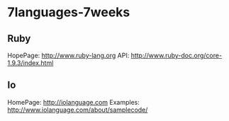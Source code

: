 7languages-7weeks
=================

Ruby
----
HopePage:	http://www.ruby-lang.org
API:		http://www.ruby-doc.org/core-1.9.3/index.html

Io
--
HomePage:	http://iolanguage.com
Examples:	http://www.iolanguage.com/about/samplecode/